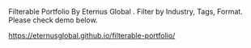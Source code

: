 Filterable Portfolio By Eternus Global . Filter by Industry, Tags, Format. Please check demo below.

https://eternusglobal.github.io/filterable-portfolio/

